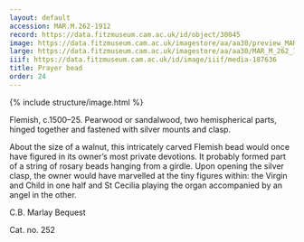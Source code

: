 ```yaml
---
layout: default
accession: MAR.M.262-1912
record: https://data.fitzmuseum.cam.ac.uk/id/object/30045
image: https://data.fitzmuseum.cam.ac.uk/imagestore/aa/aa30/preview_MAR_M_262_1912_1_201407_jas244_mas.jpg
large: https://data.fitzmuseum.cam.ac.uk/imagestore/aa/aa30/MAR_M_262_1912_1_201407_jas244_mas.jpg
iiif: https://data.fitzmuseum.cam.ac.uk/id/image/iiif/media-187636
title: Prayer bead
order: 24
---
```


{% include structure/image.html %}

Flemish, c.1500–25.
Pearwood or sandalwood, two hemispherical parts, hinged together and fastened with silver mounts and clasp.

About the size of a walnut, this intricately carved Flemish bead would once have figured in its owner’s most private devotions. It probably formed part of a string of rosary beads hanging from a girdle. Upon opening the silver clasp, the owner would have marvelled at the tiny figures within: the Virgin and Child in one half and St Cecilia playing the organ accompanied by an angel in the other.

C.B. Marlay Bequest

Cat. no. 252

